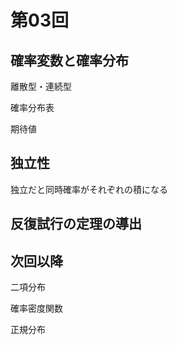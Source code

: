 # 第03回

## 確率変数と確率分布

離散型・連続型

確率分布表

期待値

## 独立性

独立だと同時確率がそれぞれの積になる

## 反復試行の定理の導出





## 次回以降

二項分布

確率密度関数

正規分布

